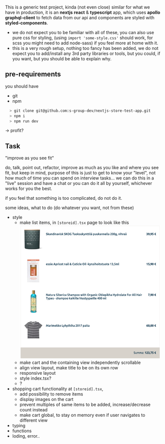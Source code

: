 This is a generic test project, kinda (not even close) similar for what we have in production, it is an **nextjs** **react** & **typescript** app, which uses **apollo graphql-client** to fetch data from our api and components are styled with **styled-components**.

- we do not expect you to be familiar with all of these, you can also use pure css for styling, (using `import 'some-style.css'` should work, for scss you might need to add node-sass) if you feel more at home with it.
- this is a very rough setup, nothing too fancy has been added, we do not expect you to add/install any 3rd party libraries or tools, but you could, if you want, but you should be able to explain why.

## pre-requirements

you should have

- git
- npm

```bash
  > git clone git@github.com:s-group-dev/nextjs-store-test-app.git
  > npm i
  > npm run dev
```

\-> profit?

## Task

"improve as you see fit"

do, talk, point out, refactor, improve as much as you like and where you see fit, but keep in mind, purpose of this is just to get to know your "level", not how much of time you can spend on interview tasks... we can do this in a "live" session and have a chat or you can do it all by yourself, whichever works for you the best.

if you feel that something is too complicated, do not do it.

some ideas, what to do (do whatever you want, not from these)

- style
  - make list items, in `[storeid].tsx` page to look like this ![image](./image.png)
  - make cart and the containing view independently scrollable
  - align view layout, make title to be on its own row
  - responsive layout
  - style index.tsx?
  - ?
- shopping cart functionality at `[storeid].tsx`,
  - add possibility to remove items
  - display images on the cart
  - prevent multiples of same items to be added, increase/decrease count instead
  - make cart global, to stay on memory even if user navigates to different view
- typing
- functions
- loding, error..
